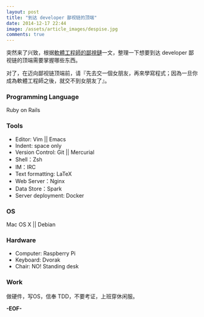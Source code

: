 ```yaml
---
layout: post
title: "到达 developer 鄙视链的顶端"
date: 2014-12-17 22:44
image: /assets/article_images/despise.jpg
comments: true
---
```


突然来了兴致，根据[軟體工程師的鄙視鏈](http://vinta.ws/blog/695)一文，整理一下想要到达 developer 鄙视链的顶端需要掌握哪些东西。

对了，在迈向鄙视链顶端前，请『先去交一個女朋友，再來學寫程式；因為一旦你成為軟體工程師之後，就交不到女朋友了』。

### Programming Language

Ruby on Rails

### Tools

 -  Editor: Vim || Emacs
 -  Indent: space only
 -  Version Control: Git || Mercurial
 -  Shell：Zsh
 -  IM：IRC
 -  Text formatting: LaTeX
 -  Web Server：Nginx
 -  Data Store：Spark
 -  Server deployment: Docker

### OS

Mac OS X || Debian

### Hardware

 -  Computer: Raspberry Pi
 -  Keyboard: Dvorak
 -  Chair: NO! Standing desk

### Work

做硬件，写OS，信奉 TDD，不要考证，上班穿休闲服。

**-EOF-**
